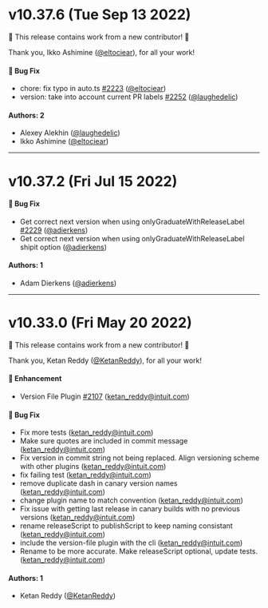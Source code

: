 # v10.37.6 (Tue Sep 13 2022)

:tada: This release contains work from a new contributor! :tada:

Thank you, Ikko Ashimine ([@eltociear](https://github.com/eltociear)), for all your work!

#### 🐛 Bug Fix

- chore: fix typo in auto.ts [#2223](https://github.com/intuit/auto/pull/2223) ([@eltociear](https://github.com/eltociear))
- version: take into account current PR labels [#2252](https://github.com/intuit/auto/pull/2252) ([@laughedelic](https://github.com/laughedelic))

#### Authors: 2

- Alexey Alekhin ([@laughedelic](https://github.com/laughedelic))
- Ikko Ashimine ([@eltociear](https://github.com/eltociear))

---

# v10.37.2 (Fri Jul 15 2022)

#### 🐛 Bug Fix

- Get correct next version when using onlyGraduateWithReleaseLabel [#2229](https://github.com/intuit/auto/pull/2229) ([@adierkens](https://github.com/adierkens))
- Get correct next version when using onlyGraduateWithReleaseLabel shipit option ([@adierkens](https://github.com/adierkens))

#### Authors: 1

- Adam Dierkens ([@adierkens](https://github.com/adierkens))

---

# v10.33.0 (Fri May 20 2022)

:tada: This release contains work from a new contributor! :tada:

Thank you, Ketan Reddy ([@KetanReddy](https://github.com/KetanReddy)), for all your work!

#### 🚀 Enhancement

- Version File Plugin [#2107](https://github.com/intuit/auto/pull/2107) (ketan_reddy@intuit.com)

#### 🐛 Bug Fix

- Fix more tests (ketan_reddy@intuit.com)
- Make sure quotes are included in commit message (ketan_reddy@intuit.com)
- Fix version in commit string not being replaced. Align versioning scheme with other plugins (ketan_reddy@intuit.com)
- fix failing test (ketan_reddy@intuit.com)
- remove duplicate dash in canary version names (ketan_reddy@intuit.com)
- change plugin name to match convention (ketan_reddy@intuit.com)
- Fix issue with getting last release in canary builds with no previous versions (ketan_reddy@intuit.com)
- rename releaseScript to publishScript to keep naming consistant (ketan_reddy@intuit.com)
- include the version-file plugin with the cli (ketan_reddy@intuit.com)
- Rename to be more accurate. Make releaseScript optional, update tests. (ketan_reddy@intuit.com)

#### Authors: 1

- Ketan Reddy ([@KetanReddy](https://github.com/KetanReddy))
